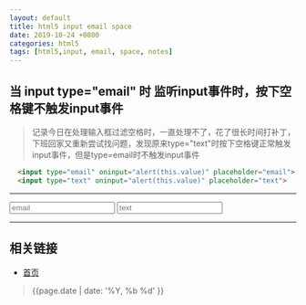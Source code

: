 ```yaml
---
layout: default
title: html5 input email space
date: 2019-10-24 +0800
categories: html5
tags: [html5,input, email, space, notes]
---
```


## 当 input type="email" 时 监听input事件时，按下空格键不触发input事件
> 记录今日在处理输入框过滤空格时，一直处理不了，花了很长时间打补丁，下班回家又重新尝试找问题，发现原来type="text"时按下空格键正常触发input事件，但是type=email时不触发input事件

```html
  <input type="email" oninput="alert(this.value)" placeholder="email">
  <input type="text" oninput="alert(this.value)" placeholder="text">
```
---

<div>
  <input type="email" oninput="alert(this.value)" placeholder="email">
  <input type="text" oninput="alert(this.value)" placeholder="text">
</div>

---

## 相关链接

* [首页](https://zhishan33.github.io/shanBlog/)

> {{page.date | date: '%Y, %b %d' }}
